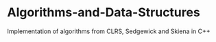 # Algorithms-and-Data-Structures
Implementation of algorithms from CLRS, Sedgewick and Skiena in C++
